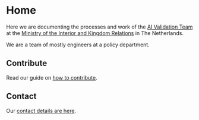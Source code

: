 # Home

Here we are documenting the processes and work of the [AI Validation Team](About/team.md) at the [Ministry of the
Interior and Kingdom Relations](https://www.government.nl/ministries/ministry-of-the-interior-and-kingdom-relations) in
The Netherlands.

We are a team of mostly engineers at a policy department.

## Contribute

Read our guide on [how to contribute](Way-of-Working/Contributing.md).

## Contact

Our [contact details are here](About/contact.md).
